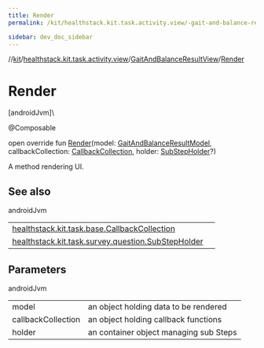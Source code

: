 ```yaml
---
title: Render
permalink: /kit/healthstack.kit.task.activity.view/-gait-and-balance-result-view/-render.html

sidebar: dev_doc_sidebar
---
```

//[kit](../../../index.html)/[healthstack.kit.task.activity.view](../index.html)/[GaitAndBalanceResultView](index.html)/[Render](-render.html)



# Render



[androidJvm]\




@Composable



open override fun [Render](-render.html)(model: [GaitAndBalanceResultModel](../../healthstack.kit.task.activity.model/-gait-and-balance-result-model/index.html), callbackCollection: [CallbackCollection](../../healthstack.kit.task.base/-callback-collection/index.html), holder: [SubStepHolder](../../healthstack.kit.task.survey.question/-sub-step-holder/index.html)?)



A method rendering UI.



## See also


androidJvm

| | |
|---|---|
| [healthstack.kit.task.base.CallbackCollection](../../healthstack.kit.task.base/-callback-collection/index.html) |  |
| [healthstack.kit.task.survey.question.SubStepHolder](../../healthstack.kit.task.survey.question/-sub-step-holder/index.html) |  |



## Parameters


androidJvm

| | |
|---|---|
| model | an object holding data to be rendered |
| callbackCollection | an object holding callback functions |
| holder | an container object managing sub Steps |




